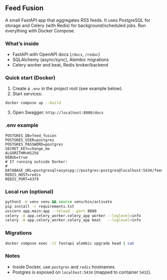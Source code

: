 ## Feed Fusion

A small FastAPI app that aggregates RSS feeds. It uses PostgreSQL for storage and Celery (with Redis) for background/scheduled jobs. Run everything with Docker Compose.

### What’s inside
- FastAPI with OpenAPI docs (`/docs`, `/redoc`)
- SQLAlchemy (async/sync), Alembic migrations
- Celery worker and beat, Redis broker/backend

### Quick start (Docker)
1) Create a `.env` in the project root (see example below).
2) Start services:
```bash
docker compose up --build
```
3) Open Swagger: `http://localhost:8000/docs`

### .env example
```env
POSTGRES_DB=feed_fusion
POSTGRES_USER=postgres
POSTGRES_PASSWORD=postgres
SECRET_KEY=change_me
ALGORITHM=HS256
DEBUG=true
# If running outside Docker:
# DATABASE_URL=postgresql+asyncpg://postgres:postgres@localhost:5434/feed_fusion
REDIS_HOST=redis
REDIS_PORT=6379
```

### Local run (optional)
```bash
python3 -m venv venv && source venv/bin/activate
pip install -r requirements.txt
uvicorn app.main:app --reload --port 8000
celery -A app.celery_worker.celery_app worker --loglevel=info
celery -A app.celery_worker.celery_app beat   --loglevel=info
```

### Migrations
```bash
docker compose exec -it fastapi alembic upgrade head | cat
```

### Notes
- Inside Docker, use `postgres` and `redis` hostnames.
- Postgres is exposed on `localhost:5434` (mapped to container `5432`).



